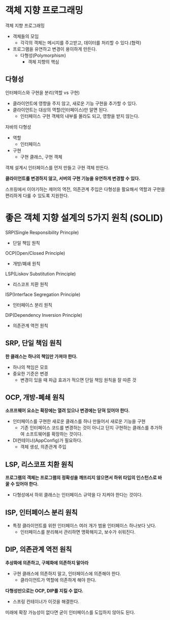 # 객체 지향 프로그래밍

객체 지향 프로그래밍

- 객체들의 모임
  - 각각의 객체는 메시지를 주고받고, 데이터를 처리할 수 있다.(협력)
- 프로그램을 유연하고 변경이 용이하게 만든다.
  - 다형성(Polymorphism)
    - 객체 지향의 핵심

## 다형성

인터페이스와 구현을 분리(역할 vs 구현)

- 클라이언트에 영향을 주지 않고, 새로운 기능 구현을 추가할 수 있다.
- 클라이언트는 대상의 역할(인터페이스)만 알면 된다.
  - 인터페이스 구현 객체의 내부를 몰라도 되고, 영향을 받지 않는다.

자바의 다형성

- 역할
  - 인터페이스
- 구현
  - 구현 클래스, 구현 객체

객체 설계시 인터페이스를 먼저 만들고 구현 객체 만든다.

**클라이언트를 변경하지 않고, 서버의 구현 기능을 유연하게 변경할 수 있다.**

스프링에서 이야기하는 제어의 역전, 의존관계 주입은 다형성을 활요해서 역할과 구현을 편리하게 다룰 수 있도록 지원한다.

# 좋은 객체 지향 설계의 5가지 원칙 (SOLID)

SRP(Single Responsibility Princple)

- 단일 책임 원칙

OCP(Open/Closed Principle)

- 개방/폐쇄 원칙

LSP(Liskov Substitution Principle)

- 리스코프 치환 원칙

ISP(Interface Segregation Principle)

- 인터페이스 분리 원칙

DIP(Dependency Inversion Principle)

- 의존관계 역전 원칙

## SRP, 단일 책임 원칙

**한 클래스는 하나의 책임만 가져야 한다.**

- 하나의 책임은 모호
- 중요한 기준은 변경
  - 변경이 있을 때 파급 효과가 적으면 단일 책임 원칙을 잘 따른 것

## OCP, 개방-폐쇄 원칙

**소프프웨어 요소는 확장에는 열려 있으나 변경에는 닫혀 있어야 한다.**

- 인터페이스를 구현한 새로운 클래스를 하나 만들어서 새로운 기능을 구현
  - 기존 인터페이스 코드를 변경하는 것이 아니고 단지 구현하는 클래스를 추가하여 소프트웨어를 확장하는 것이다.
- DI컨테이너(AppConfig)가 필요하다.
  - 객체 생성, 의존관계 주입

## LSP, 리스코프 치환 원칙

**프로그램의 객체는 프로그램의 정확성을 깨뜨리지 않으면서 하위 타입의 인스턴스로 바꿀 수 있어야 한다.**

- 다형성에서 하위 클래스는 인터페이스 규약을 다 지켜야 한다는 것이다.

## ISP, 인터페이스 분리 원칙

- 특정 클라이언트를 위한 인터페이스 여러 개가 범용 인터페이스 하나보다 낫다.
  - 인터페이스를 분리해서 관리하면 명확해지고, 보수가 쉬워진다.

## DIP, 의존관계 역전 원칙

**추상화에 의존하고, 구체화에 의존하지 말아라**

- 구현 클래스에 의존하지 말고, 인터페이스에 의존해야 한다.
  - 클라이언트가 역할에 의존하게 해야 한다.

**다형성만으로는 OCP, DIP를 지킬 수 없다.**
- 스프링 컨테이너가 이것을 해결한다.

미래에 확장 가능성이 없다면 굳이 인터페이스를 도입하지 않아도 된다.